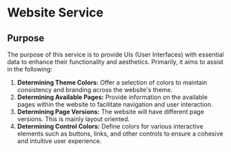 # Website Service

## Purpose

The purpose of this service is to provide UIs (User Interfaces) with essential data to enhance their functionality and aesthetics. Primarily, it aims to assist in the following:

1. **Determining Theme Colors:** Offer a selection of colors to maintain consistency and branding across the website's theme.
2. **Determining Available Pages:** Provide information on the available pages within the website to facilitate navigation and user interaction.
3. **Determining Page Versions:** The website will have different page versions. This is mainly layout oriented. 
4. **Determining Control Colors:** Define colors for various interactive elements such as buttons, links, and other controls to ensure a cohesive and intuitive user experience.
